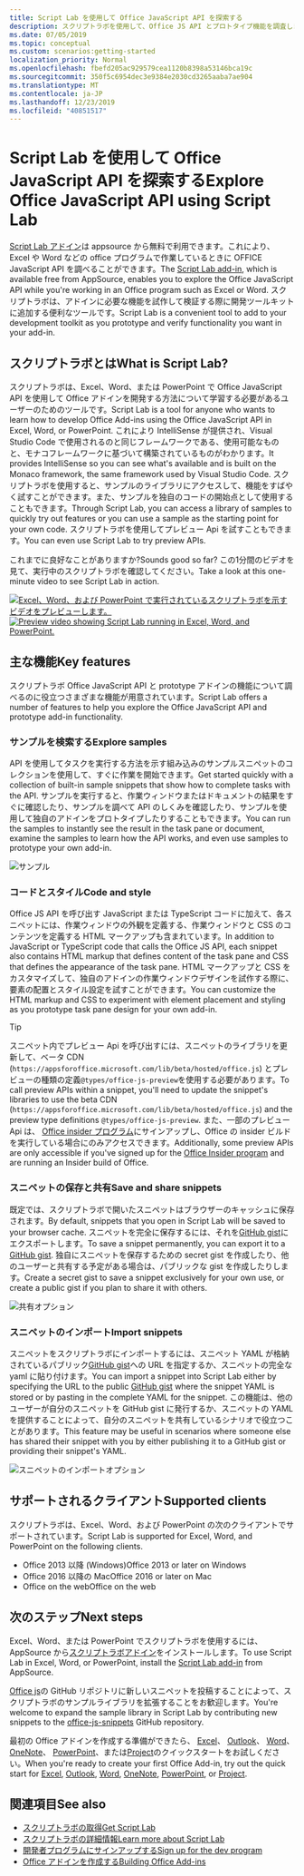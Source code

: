 ```yaml
---
title: Script Lab を使用して Office JavaScript API を探索する
description: スクリプトラボを使用して、Office JS API とプロトタイプ機能を調査します。
ms.date: 07/05/2019
ms.topic: conceptual
ms.custom: scenarios:getting-started
localization_priority: Normal
ms.openlocfilehash: fbefd205ac929579cea1120b8398a53146bca19c
ms.sourcegitcommit: 350f5c6954dec3e9384e2030cd3265aaba7ae904
ms.translationtype: MT
ms.contentlocale: ja-JP
ms.lasthandoff: 12/23/2019
ms.locfileid: "40851517"
---
```

# <a name="explore-office-javascript-api-using-script-lab"></a><span data-ttu-id="0596d-103">Script Lab を使用して Office JavaScript API を探索する</span><span class="sxs-lookup"><span data-stu-id="0596d-103">Explore Office JavaScript API using Script Lab</span></span>

<span data-ttu-id="0596d-104">[Script Lab アドイン](https://appsource.microsoft.com/product/office/WA104380862)は appsource から無料で利用できます。これにより、Excel や Word などの office プログラムで作業しているときに OFFICE JavaScript API を調べることができます。</span><span class="sxs-lookup"><span data-stu-id="0596d-104">The [Script Lab add-in](https://appsource.microsoft.com/product/office/WA104380862), which is available free from AppSource, enables you to explore the Office JavaScript API while you're working in an Office program such as Excel or Word.</span></span> <span data-ttu-id="0596d-105">スクリプトラボは、アドインに必要な機能を試作して検証する際に開発ツールキットに追加する便利なツールです。</span><span class="sxs-lookup"><span data-stu-id="0596d-105">Script Lab is a convenient tool to add to your development toolkit as you prototype and verify functionality you want in your add-in.</span></span>

## <a name="what-is-script-lab"></a><span data-ttu-id="0596d-106">スクリプトラボとは</span><span class="sxs-lookup"><span data-stu-id="0596d-106">What is Script Lab?</span></span>

<span data-ttu-id="0596d-107">スクリプトラボは、Excel、Word、または PowerPoint で Office JavaScript API を使用して Office アドインを開発する方法について学習する必要があるユーザーのためのツールです。</span><span class="sxs-lookup"><span data-stu-id="0596d-107">Script Lab is a tool for anyone who wants to learn how to develop Office Add-ins using the Office JavaScript API in Excel, Word, or PowerPoint.</span></span> <span data-ttu-id="0596d-108">これにより IntelliSense が提供され、Visual Studio Code で使用されるのと同じフレームワークである、使用可能なものと、モナコフレームワークに基づいて構築されているものがわかります。</span><span class="sxs-lookup"><span data-stu-id="0596d-108">It provides IntelliSense so you can see what's available and is built on the Monaco framework, the same framework used by Visual Studio Code.</span></span> <span data-ttu-id="0596d-109">スクリプトラボを使用すると、サンプルのライブラリにアクセスして、機能をすばやく試すことができます。また、サンプルを独自のコードの開始点として使用することもできます。</span><span class="sxs-lookup"><span data-stu-id="0596d-109">Through Script Lab, you can access a library of samples to quickly try out features or you can use a sample as the starting point for your own code.</span></span> <span data-ttu-id="0596d-110">スクリプトラボを使用してプレビュー Api を試すこともできます。</span><span class="sxs-lookup"><span data-stu-id="0596d-110">You can even use Script Lab to try preview APIs.</span></span>

<span data-ttu-id="0596d-111">これまでに良好なことがありますか?</span><span class="sxs-lookup"><span data-stu-id="0596d-111">Sounds good so far?</span></span> <span data-ttu-id="0596d-112">この1分間のビデオを見て、実行中のスクリプトラボを確認してください。</span><span class="sxs-lookup"><span data-stu-id="0596d-112">Take a look at this one-minute video to see Script Lab in action.</span></span>

<span data-ttu-id="0596d-113">[![Excel、Word、および PowerPoint で実行されているスクリプトラボを示すビデオをプレビューします。](../images/screenshot-wide-youtube.png 'スクリプトラボプレビューのビデオ')](https://aka.ms/scriptlabvideo)</span><span class="sxs-lookup"><span data-stu-id="0596d-113">[![Preview video showing Script Lab running in Excel, Word, and PowerPoint.](../images/screenshot-wide-youtube.png 'Script Lab preview video')](https://aka.ms/scriptlabvideo)</span></span>

## <a name="key-features"></a><span data-ttu-id="0596d-114">主な機能</span><span class="sxs-lookup"><span data-stu-id="0596d-114">Key features</span></span>

<span data-ttu-id="0596d-115">スクリプトラボ Office JavaScript API と prototype アドインの機能について調べるのに役立つさまざまな機能が用意されています。</span><span class="sxs-lookup"><span data-stu-id="0596d-115">Script Lab offers a number of features to help you explore the Office JavaScript API and prototype add-in functionality.</span></span>

### <a name="explore-samples"></a><span data-ttu-id="0596d-116">サンプルを検索する</span><span class="sxs-lookup"><span data-stu-id="0596d-116">Explore samples</span></span>

<span data-ttu-id="0596d-117">API を使用してタスクを実行する方法を示す組み込みのサンプルスニペットのコレクションを使用して、すぐに作業を開始できます。</span><span class="sxs-lookup"><span data-stu-id="0596d-117">Get started quickly with a collection of built-in sample snippets that show how to complete tasks with the API.</span></span> <span data-ttu-id="0596d-118">サンプルを実行すると、作業ウィンドウまたはドキュメントの結果をすぐに確認したり、サンプルを調べて API のしくみを確認したり、サンプルを使用して独自のアドインをプロトタイプしたりすることもできます。</span><span class="sxs-lookup"><span data-stu-id="0596d-118">You can run the samples to instantly see the result in the task pane or document, examine the samples to learn how the API works, and even use samples to prototype your own add-in.</span></span>

![サンプル](../images/script-lab-samples.jpg)

### <a name="code-and-style"></a><span data-ttu-id="0596d-120">コードとスタイル</span><span class="sxs-lookup"><span data-stu-id="0596d-120">Code and style</span></span>

<span data-ttu-id="0596d-121">Office JS API を呼び出す JavaScript または TypeScript コードに加えて、各スニペットには、作業ウィンドウの外観を定義する、作業ウィンドウと CSS のコンテンツを定義する HTML マークアップも含まれています。</span><span class="sxs-lookup"><span data-stu-id="0596d-121">In addition to JavaScript or TypeScript code that calls the Office JS API, each snippet also contains HTML markup that defines content of the task pane and CSS that defines the appearance of the task pane.</span></span> <span data-ttu-id="0596d-122">HTML マークアップと CSS をカスタマイズして、独自のアドインの作業ウィンドウデザインを試作する際に、要素の配置とスタイル設定を試すことができます。</span><span class="sxs-lookup"><span data-stu-id="0596d-122">You can customize the HTML markup and CSS to experiment with element placement and styling as you prototype task pane design for your own add-in.</span></span>

> [!TIP]
> <span data-ttu-id="0596d-123">スニペット内でプレビュー Api を呼び出すには、スニペットのライブラリを更新して、ベータ CDN (`https://appsforoffice.microsoft.com/lib/beta/hosted/office.js`) とプレビューの種類の定義`@types/office-js-preview`を使用する必要があります。</span><span class="sxs-lookup"><span data-stu-id="0596d-123">To call preview APIs within a snippet, you'll need to update the snippet's libraries to use the beta CDN (`https://appsforoffice.microsoft.com/lib/beta/hosted/office.js`) and the preview type definitions `@types/office-js-preview`.</span></span> <span data-ttu-id="0596d-124">また、一部のプレビュー Api は、 [Office insider プログラム](https://products.office.com/office-insider)にサインアップし、Office の insider ビルドを実行している場合にのみアクセスできます。</span><span class="sxs-lookup"><span data-stu-id="0596d-124">Additionally, some preview APIs are only accessible if you've signed up for the [Office Insider program](https://products.office.com/office-insider) and are running an Insider build of Office.</span></span>

### <a name="save-and-share-snippets"></a><span data-ttu-id="0596d-125">スニペットの保存と共有</span><span class="sxs-lookup"><span data-stu-id="0596d-125">Save and share snippets</span></span>

<span data-ttu-id="0596d-126">既定では、スクリプトラボで開いたスニペットはブラウザーのキャッシュに保存されます。</span><span class="sxs-lookup"><span data-stu-id="0596d-126">By default, snippets that you open in Script Lab will be saved to your browser cache.</span></span> <span data-ttu-id="0596d-127">スニペットを完全に保存するには、それを[GitHub gist](https://gist.github.com)にエクスポートします。</span><span class="sxs-lookup"><span data-stu-id="0596d-127">To save a snippet permanently, you can export it to a [GitHub gist](https://gist.github.com).</span></span> <span data-ttu-id="0596d-128">独自にスニペットを保存するための secret gist を作成したり、他のユーザーと共有する予定がある場合は、パブリックな gist を作成したりします。</span><span class="sxs-lookup"><span data-stu-id="0596d-128">Create a secret gist to save a snippet exclusively for your own use, or create a public gist if you plan to share it with others.</span></span>

![共有オプション](../images/script-lab-share.jpg)

### <a name="import-snippets"></a><span data-ttu-id="0596d-130">スニペットのインポート</span><span class="sxs-lookup"><span data-stu-id="0596d-130">Import snippets</span></span>

<span data-ttu-id="0596d-131">スニペットをスクリプトラボにインポートするには、スニペット YAML が格納されているパブリック[GitHub gist](https://gist.github.com)への URL を指定するか、スニペットの完全な yaml に貼り付けます。</span><span class="sxs-lookup"><span data-stu-id="0596d-131">You can import a snippet into Script Lab either by specifying the URL to the public [GitHub gist](https://gist.github.com) where the snippet YAML is stored or by pasting in the complete YAML for the snippet.</span></span> <span data-ttu-id="0596d-132">この機能は、他のユーザーが自分のスニペットを GitHub gist に発行するか、スニペットの YAML を提供することによって、自分のスニペットを共有しているシナリオで役立つことがあります。</span><span class="sxs-lookup"><span data-stu-id="0596d-132">This feature may be useful in scenarios where someone else has shared their snippet with you by either publishing it to a GitHub gist or providing their snippet's YAML.</span></span>

![スニペットのインポートオプション](../images/script-lab-import-snippet.jpg)

## <a name="supported-clients"></a><span data-ttu-id="0596d-134">サポートされるクライアント</span><span class="sxs-lookup"><span data-stu-id="0596d-134">Supported clients</span></span>

<span data-ttu-id="0596d-135">スクリプトラボは、Excel、Word、および PowerPoint の次のクライアントでサポートされています。</span><span class="sxs-lookup"><span data-stu-id="0596d-135">Script Lab is supported for Excel, Word, and PowerPoint on the following clients.</span></span>

- <span data-ttu-id="0596d-136">Office 2013 以降 (Windows)</span><span class="sxs-lookup"><span data-stu-id="0596d-136">Office 2013 or later on Windows</span></span>
- <span data-ttu-id="0596d-137">Office 2016 以降の Mac</span><span class="sxs-lookup"><span data-stu-id="0596d-137">Office 2016 or later on Mac</span></span>
- <span data-ttu-id="0596d-138">Office on the web</span><span class="sxs-lookup"><span data-stu-id="0596d-138">Office on the web</span></span>

## <a name="next-steps"></a><span data-ttu-id="0596d-139">次のステップ</span><span class="sxs-lookup"><span data-stu-id="0596d-139">Next steps</span></span>

<span data-ttu-id="0596d-140">Excel、Word、または PowerPoint でスクリプトラボを使用するには、AppSource から[スクリプトラボアドイン](https://appsource.microsoft.com/product/office/WA104380862)をインストールします。</span><span class="sxs-lookup"><span data-stu-id="0596d-140">To use Script Lab in Excel, Word, or PowerPoint, install the [Script Lab add-in](https://appsource.microsoft.com/product/office/WA104380862) from AppSource.</span></span> 

<span data-ttu-id="0596d-141">[Office js](https://github.com/OfficeDev/office-js-snippets#office-js-snippets)の GitHub リポジトリに新しいスニペットを投稿することによって、スクリプトラボのサンプルライブラリを拡張することをお歓迎します。</span><span class="sxs-lookup"><span data-stu-id="0596d-141">You're welcome to expand the sample library in Script Lab by contributing new snippets to the [office-js-snippets](https://github.com/OfficeDev/office-js-snippets#office-js-snippets) GitHub repository.</span></span>

<span data-ttu-id="0596d-142">最初の Office アドインを作成する準備ができたら、 [Excel](../quickstarts/excel-quickstart-jquery.md)、 [Outlook](/outlook/add-ins/quick-start?context=office/dev/add-ins/context)、 [Word](../quickstarts/word-quickstart.md)、 [OneNote](../quickstarts/onenote-quickstart.md)、 [PowerPoint](../quickstarts/powerpoint-quickstart.md)、または[Project](../quickstarts/project-quickstart.md)のクイックスタートをお試しください。</span><span class="sxs-lookup"><span data-stu-id="0596d-142">When you're ready to create your first Office Add-in, try out the quick start for [Excel](../quickstarts/excel-quickstart-jquery.md), [Outlook](/outlook/add-ins/quick-start?context=office/dev/add-ins/context), [Word](../quickstarts/word-quickstart.md), [OneNote](../quickstarts/onenote-quickstart.md), [PowerPoint](../quickstarts/powerpoint-quickstart.md), or [Project](../quickstarts/project-quickstart.md).</span></span>

## <a name="see-also"></a><span data-ttu-id="0596d-143">関連項目</span><span class="sxs-lookup"><span data-stu-id="0596d-143">See also</span></span>

- [<span data-ttu-id="0596d-144">スクリプトラボの取得</span><span class="sxs-lookup"><span data-stu-id="0596d-144">Get Script Lab</span></span>](https://appsource.microsoft.com/product/office/WA104380862)
- [<span data-ttu-id="0596d-145">スクリプトラボの詳細情報</span><span class="sxs-lookup"><span data-stu-id="0596d-145">Learn more about Script Lab</span></span>](https://github.com/OfficeDev/script-lab#script-lab-a-microsoft-garage-project)
- [<span data-ttu-id="0596d-146">開発者プログラムにサインアップする</span><span class="sxs-lookup"><span data-stu-id="0596d-146">Sign up for the dev program</span></span>](https://developer.microsoft.com/office/dev-program)
- [<span data-ttu-id="0596d-147">Office アドインを作成する</span><span class="sxs-lookup"><span data-stu-id="0596d-147">Building Office Add-ins</span></span>](../overview/office-add-ins-fundamentals.md)
